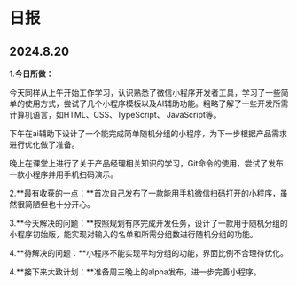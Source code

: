 # 日报

## 2024.8.20

1.**今日所做：**

今天同样从上午开始工作学习，认识熟悉了微信小程序开发者工具，学习了一些简单的使用方式，尝试了几个小程序模板以及AI辅助功能。粗略了解了一些开发所需计算机语言，如HTML、CSS、TypeScript、 JavaScript等。  

下午在ai辅助下设计了一个能完成简单随机分组的小程序，为下一步根据产品需求进行优化做了准备。

晚上在课堂上进行了关于产品经理相关知识的学习，Git命令的使用，尝试了发布一款小程序并用手机扫码演示。

2.**最有收获的一点：**首次自己发布了一款能用手机微信扫码打开的小程序，虽然很简陋但也十分开心。  

3.**今天解决的问题：**按照规划有序完成开发任务，设计了一款用于随机分组的小程序初始版，能实现对输入的名单和所需分组数进行随机分组的功能。

4.**待解决的问题：**小程序不能实现平均分组的功能，界面比例不合理待优化。

4.**接下来大致计划：**准备周三晚上的alpha发布，进一步完善小程序。



